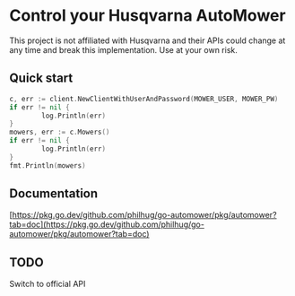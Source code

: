# Control your Husqvarna AutoMower

This project is not affiliated with Husqvarna and their APIs could change at any time and break this implementation.
Use at your own risk.

## Quick start
```go
c, err := client.NewClientWithUserAndPassword(MOWER_USER, MOWER_PW)
if err != nil {
        log.Println(err)
}
mowers, err := c.Mowers()
if err != nil {
        log.Println(err)
}
fmt.Println(mowers)
```

## Documentation
[https://pkg.go.dev/github.com/philhug/go-automower/pkg/automower?tab=doc](https://pkg.go.dev/github.com/philhug/go-automower/pkg/automower?tab=doc)

## TODO
Switch to official API
